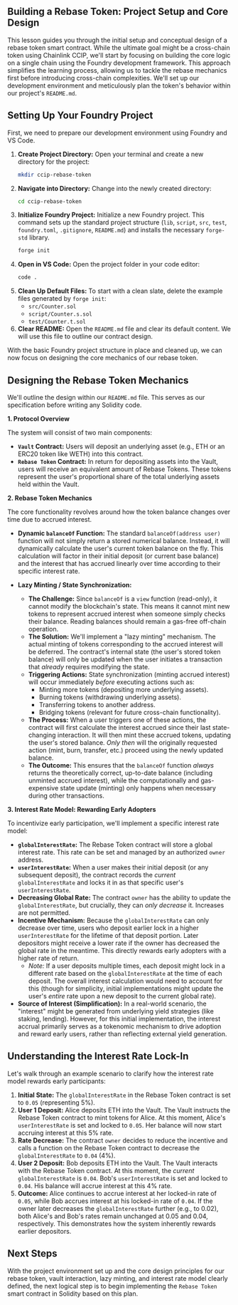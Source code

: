 ## Building a Rebase Token: Project Setup and Core Design

This lesson guides you through the initial setup and conceptual design of a rebase token smart contract. While the ultimate goal might be a cross-chain token using Chainlink CCIP, we'll start by focusing on building the core logic on a single chain using the Foundry development framework. This approach simplifies the learning process, allowing us to tackle the rebase mechanics first before introducing cross-chain complexities. We'll set up our development environment and meticulously plan the token's behavior within our project's `README.md`.

## Setting Up Your Foundry Project

First, we need to prepare our development environment using Foundry and VS Code.

1.  **Create Project Directory:** Open your terminal and create a new directory for the project:
    ```bash
    mkdir ccip-rebase-token
    ```
2.  **Navigate into Directory:** Change into the newly created directory:
    ```bash
    cd ccip-rebase-token
    ```
3.  **Initialize Foundry Project:** Initialize a new Foundry project. This command sets up the standard project structure (`lib`, `script`, `src`, `test`, `foundry.toml`, `.gitignore`, `README.md`) and installs the necessary `forge-std` library.
    ```bash
    forge init
    ```
4.  **Open in VS Code:** Open the project folder in your code editor:
    ```bash
    code .
    ```
5.  **Clean Up Default Files:** To start with a clean slate, delete the example files generated by `forge init`:
    *   `src/Counter.sol`
    *   `script/Counter.s.sol`
    *   `test/Counter.t.sol`
6.  **Clear README:** Open the `README.md` file and clear its default content. We will use this file to outline our contract design.

With the basic Foundry project structure in place and cleaned up, we can now focus on designing the core mechanics of our rebase token.

## Designing the Rebase Token Mechanics

We'll outline the design within our `README.md` file. This serves as our specification before writing any Solidity code.

**1. Protocol Overview**

The system will consist of two main components:

*   **`Vault` Contract:** Users will deposit an underlying asset (e.g., ETH or an ERC20 token like WETH) into this contract.
*   **`Rebase Token` Contract:** In return for depositing assets into the Vault, users will receive an equivalent amount of Rebase Tokens. These tokens represent the user's proportional share of the total underlying assets held within the Vault.

**2. Rebase Token Mechanics**

The core functionality revolves around how the token balance changes over time due to accrued interest.

*   **Dynamic `balanceOf` Function:** The standard `balanceOf(address user)` function will not simply return a stored numerical balance. Instead, it will dynamically calculate the user's current token balance on the fly. This calculation will factor in their initial deposit (or current base balance) and the interest that has accrued linearly over time according to their specific interest rate.

*   **Lazy Minting / State Synchronization:**
    *   **The Challenge:** Since `balanceOf` is a `view` function (read-only), it cannot modify the blockchain's state. This means it cannot mint new tokens to represent accrued interest when someone simply checks their balance. Reading balances should remain a gas-free off-chain operation.
    *   **The Solution:** We'll implement a "lazy minting" mechanism. The actual minting of tokens corresponding to the accrued interest will be deferred. The contract's internal state (the user's stored token balance) will only be updated when the user initiates a transaction that *already* requires modifying the state.
    *   **Triggering Actions:** State synchronization (minting accrued interest) will occur immediately *before* executing actions such as:
        *   Minting more tokens (depositing more underlying assets).
        *   Burning tokens (withdrawing underlying assets).
        *   Transferring tokens to another address.
        *   Bridging tokens (relevant for future cross-chain functionality).
    *   **The Process:** When a user triggers one of these actions, the contract will first calculate the interest accrued since their last state-changing interaction. It will then mint these accrued tokens, updating the user's stored balance. *Only then* will the originally requested action (mint, burn, transfer, etc.) proceed using the newly updated balance.
    *   **The Outcome:** This ensures that the `balanceOf` function *always* returns the theoretically correct, up-to-date balance (including unminted accrued interest), while the computationally and gas-expensive state update (minting) only happens when necessary during other transactions.

**3. Interest Rate Model: Rewarding Early Adopters**

To incentivize early participation, we'll implement a specific interest rate model:

*   **`globalInterestRate`:** The Rebase Token contract will store a global interest rate. This rate can be set and managed by an authorized `owner` address.
*   **`userInterestRate`:** When a user makes their initial deposit (or any subsequent deposit), the contract records the *current* `globalInterestRate` and locks it in as that specific user's `userInterestRate`.
*   **Decreasing Global Rate:** The contract `owner` has the ability to update the `globalInterestRate`, but crucially, they can *only decrease* it. Increases are not permitted.
*   **Incentive Mechanism:** Because the `globalInterestRate` can only decrease over time, users who deposit earlier lock in a higher `userInterestRate` for the lifetime of that deposit portion. Later depositors might receive a lower rate if the owner has decreased the global rate in the meantime. This directly rewards early adopters with a higher rate of return.
    *   *Note:* If a user deposits multiple times, each deposit might lock in a different rate based on the `globalInterestRate` at the time of each deposit. The overall interest calculation would need to account for this (though for simplicity, initial implementations might update the user's *entire* rate upon a new deposit to the current global rate).
*   **Source of Interest (Simplification):** In a real-world scenario, the "interest" might be generated from underlying yield strategies (like staking, lending). However, for this initial implementation, the interest accrual primarily serves as a tokenomic mechanism to drive adoption and reward early users, rather than reflecting external yield generation.

## Understanding the Interest Rate Lock-In

Let's walk through an example scenario to clarify how the interest rate model rewards early participants:

1.  **Initial State:** The `globalInterestRate` in the Rebase Token contract is set to `0.05` (representing 5%).
2.  **User 1 Deposit:** Alice deposits ETH into the Vault. The Vault instructs the Rebase Token contract to mint tokens for Alice. At this moment, Alice's `userInterestRate` is set and locked to `0.05`. Her balance will now start accruing interest at this 5% rate.
3.  **Rate Decrease:** The contract `owner` decides to reduce the incentive and calls a function on the Rebase Token contract to decrease the `globalInterestRate` to `0.04` (4%).
4.  **User 2 Deposit:** Bob deposits ETH into the Vault. The Vault interacts with the Rebase Token contract. At this moment, the *current* `globalInterestRate` is `0.04`. Bob's `userInterestRate` is set and locked to `0.04`. His balance will accrue interest at this 4% rate.
5.  **Outcome:** Alice continues to accrue interest at her locked-in rate of `0.05`, while Bob accrues interest at his locked-in rate of `0.04`. If the owner later decreases the `globalInterestRate` further (e.g., to 0.02), both Alice's and Bob's rates remain unchanged at 0.05 and 0.04, respectively. This demonstrates how the system inherently rewards earlier depositors.

## Next Steps

With the project environment set up and the core design principles for our rebase token, vault interaction, lazy minting, and interest rate model clearly defined, the next logical step is to begin implementing the `Rebase Token` smart contract in Solidity based on this plan.